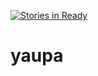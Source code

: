 [![Stories in Ready](https://badge.waffle.io/yaupa/yaupa.png?label=ready&title=Ready)](https://waffle.io/yaupa/yaupa)
# yaupa